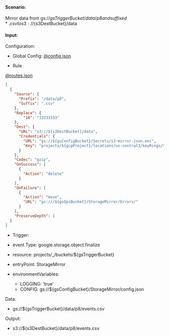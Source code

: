 #### Scenario:

Mirror data from gs://${gsTriggerBucket}/data/p8 and suffixed *.csv to s3://${s3DestBucket}/data

#### Input:

Configuration:

* Global Config: [@config,json](../../../config/gs.json)

* Rule

[@routes,json](rule.json)
```json
[
  {
    "Source": {
      "Prefix": "/data/p8",
      "Suffix": ".csv"
    },
    "Replace": {
        "10": "33333333"
    },
    "Dest": {
      "URL": "s3://${s3DestBucket}/data",
      "Credentials": {
        "URL": "gs://${gsConfigBucket}/Secrets/s3-mirror.json.enc",
        "Key": "projects/${gcpProject}/locations/us-central1/keyRings/${gsPrefix}_ring/cryptoKeys/${gsPrefix}_key"
      }
    },
    "Codec": "gzip",
    "OnSuccess": [
      {
        "Action": "delete"
      }
    ],
    "OnFailure": [
      {
        "Action": "move",
        "URL": "gs:///${gsOpsBucket}/StorageMirror/Errors/"
      }
    ],
    "PreserveDepth": 1
  }
]
```
 


* Trigger:

* event Type: google.storage.object.finalize
* resource: projects/_/buckets/${gsTriggerBucket}
* entryPoint: StorageMirror
* environmentVariables:
  - LOGGING: 'true'
  - CONFIG: gs://${gsConfigBucket}/StorageMirror/config.json
 


Data:
- gs://${gsTriggerBucket}/data/p8/events.csv


Output:
- s3://${s3DestBucket}/data/p8/events.csv